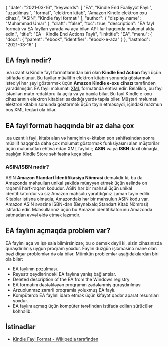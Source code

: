 {
  "date": "2021-03-16",
  "keywords": [
"EA",
"Kindle End Fəaliyyət Faylı",
"uzadılması",
"format",
"elektron kitab",
"Amazon Kindle elektron oxu cihazı",
"ASIN",
"Kindle fayl formatı"
],
  "author": {
    "display_name": "Muhammad Umar"
},
  "draft": "false",
  "toc": true,
  "description": "EA fayl formatı və EA faylları yarada və aça bilən API-lər haqqında məlumat əldə edin.",
  "title": "EA - Kindle End Actions Faylı",
  "linktitle": "EA",
  "menu": {
    "docs": {
      "parent": "ebook",
      "identifier": "ebook-e-aza"
}
},
  "lastmod": "2021-03-16"
}

## EA faylı nədir? ##

.ea uzantısı Kindle fayl formatlarından biri olan **Kindle End Action** faylı üçün istifadə olunur. Bu fayllar müəllifin elektron kitabın sonunda göstərmək istədiyi hər şeyi göstərmək üçün **Amazon Kindle e-oxu cihazı** tərəfindən yaradılmışdır. EA faylı məlumatı [XML](/web/xml/) formatında ehtiva edir. Beləliklə, bu fayl istənilən mətn redaktoru ilə açıla və ya baxıla bilər. Bu fayl Kindle e-oxu cihazlarının elektron kitabları saxladığı yerdə tapıla bilər. Müştəri məlumatı elektron kitabın sonunda göstərmək üçün təyin etməsəydi, içindəki məzmun boş XML teqləri ola bilər.

## EA fayl formatı haqqında bir az daha çox ##

.ea uzantılı fayl, kitabı alan və həmçinin e-kitabın son səhifəsindən sonra müəllif haqqında daha çox məlumat göstərmək funksiyasını alan müştərilər üçün məlumatları ehtiva edən XML faylıdır; **ASIN** və ya **ISBN** daxil olmaqla, başlığın Kindle Store səhifəsinə keçə bilər.

### ASIN/ISBN nədir? ###

ASIN **Amazon Standart İdentifikasiya Nömrəsi** deməkdir ki, bu da Amazonda məhsulları unikal şəkildə müəyyən etmək üçün əslində on rəqəmli hərf-rəqəm kodudur. ASIN hər bir məhsul üçün unikal identifikatordur və siz Amazon məhsulu yaratdığınız zaman təyin edilir. Kitablar istisna olmaqla, Amazondakı hər bir məhsulun ASIN kodu var. Amazon ASIN əvəzinə ISBN-dən (Beynəlxalq Standart Kitab Nömrəsi) istifadə edir. Məhsullarınız üçün bu Amazon identifikatorunu Amazonda satmadan əvvəl əldə etmək lazımdır.

## EA faylını açmaqda problem var?

EA faylını aça və işə sala bilmirsinizsə; bu o demək deyil ki, sizin cihazınızda quraşdırılmış uyğun proqram yoxdur. Faylın düzgün işləməsinə mane olan bəzi digər problemlər də ola bilər. Mümkün problemlər aşağıdakılardan biri ola bilər:

- EA faylının pozulması.
- Reyestr qeydlərindəki EA faylına yanlış bağlantılar.
- Deleted description of the EA from the Windows registry
- EA formatını dəstəkləyən proqramın zədələnmiş quraşdırılması
- Arzuolunmaz zərərli proqramla yoluxmuş EA faylı.
- Kompüterdə EA faylını idarə etmək üçün kifayət qədər aparat resursları yoxdur.
- EA faylını açmaq üçün kompüter tərəfindən istifadə edilən sürücülər köhnəlib.


## İstinadlar

* [Kindle Fayl Format - Wikipedia tərəfindən](https://en.wikipedia.org/wiki/Kindle_File_Format)



